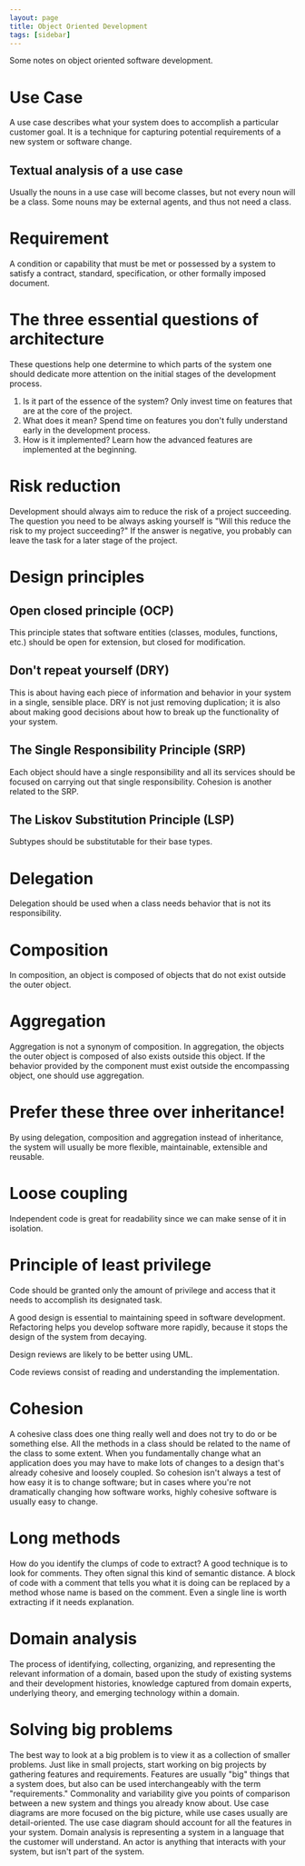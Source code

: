 ```yaml
---
layout: page
title: Object Oriented Development
tags: [sidebar]
---
```


Some notes on object oriented software development.

# Use Case
A use case describes what your system does to accomplish a particular customer goal.
It is a technique for capturing potential requirements of a new system or software change.

## Textual analysis of a use case
Usually the nouns in a use case will become classes, but not every noun will be a class.
Some nouns may be external agents, and thus not need a class.

# Requirement
A condition or capability that must be met or possessed by a system to satisfy a contract,
standard, specification, or other formally imposed document.

# The three essential questions of architecture
These questions help one determine to which parts of the system one should dedicate more attention on the initial stages of the development process.
1. Is it part of the essence of the system?
   Only invest time on features that are at the core of the project.
2. What does it mean?
   Spend time on features you don't fully understand early in the development process.
3. How is it implemented?
   Learn how the advanced features are implemented at the beginning.

# Risk reduction
Development should always aim to reduce the risk of a project succeeding.
The question you need to be always asking yourself is "Will this reduce the risk to my project succeeding?"
If the answer is negative, you probably can leave the task for a later stage of the project.

# Design principles
## Open closed principle (OCP)
This principle states that software entities (classes, modules, functions, etc.) should be open for extension, but closed for modification.

## Don't repeat yourself (DRY)
This is about having each piece of information and behavior in your system in a single, sensible place.
DRY is not just removing duplication; it is also about making good decisions about how to break up the functionality of your system.

## The Single Responsibility Principle (SRP)
Each object should have a single responsibility and all its services should be focused on carrying out that single responsibility.
Cohesion is another related to the SRP.

## The Liskov Substitution Principle (LSP)
Subtypes should be substitutable for their base types.

# Delegation
Delegation should be used when a class needs behavior that is not its responsibility.

# Composition
In composition, an object is composed of objects that do not exist outside the outer object. 

# Aggregation
Aggregation is not a synonym of composition. In aggregation, the objects the outer object is composed of also exists outside this object.
If the behavior provided by the component must exist outside the encompassing object, one should use aggregation.

# Prefer these three over inheritance!
By using delegation, composition and aggregation instead of inheritance, the system will usually be more flexible, maintainable, extensible and reusable.

# Loose coupling
Independent code is great for readability since we can make sense of it in isolation.

# Principle of least privilege
Code should be granted only the amount of privilege and access that it needs to accomplish its designated task.

A good design is essential to maintaining speed in software development. Refactoring helps you develop software more rapidly, because it stops the design of the system from decaying.

Design reviews are likely to be better using UML.

Code reviews consist of reading and understanding the implementation.

# Cohesion
A cohesive class does one thing really well and does not try to do or be something else. All the methods in a class should be related to the name of the class to some extent. 
When you fundamentally change what an application does you may have to make lots of changes to a design that's already cohesive and loosely coupled.
So cohesion isn't always a test of how easy it is to change software; but in cases where you're not dramatically changing how software works, highly cohesive software is usually easy to change.
 
# Long methods
How do you identify the clumps of code to extract? A good technique is to look for comments. They often signal this kind of semantic distance.
A block of code with a comment that tells you what it is doing can be replaced by a method whose name is based on the comment. Even a single line is worth extracting if it needs explanation.
 
# Domain analysis
The process of identifying, collecting, organizing, and representing the relevant information of a domain, based upon the study of existing systems and their development histories,
knowledge captured from domain experts, underlying theory, and emerging technology within a domain.
 
# Solving big problems
The best way to look at a big problem is to view it as a collection of smaller problems.
Just like in small projects, start working on big projects by gathering features and requirements.
Features are usually "big" things that a system does, but also can be used interchangeably with the term "requirements."
Commonality and variability give you points of comparison between a new system and things you already know about.
Use case diagrams are more focused on the big picture, while use cases usually are detail-oriented.
The use case diagram should account for all the features in your system.
Domain analysis is representing a system in a language that the customer will understand.
An actor is anything that interacts with your system, but isn't part of the system.
